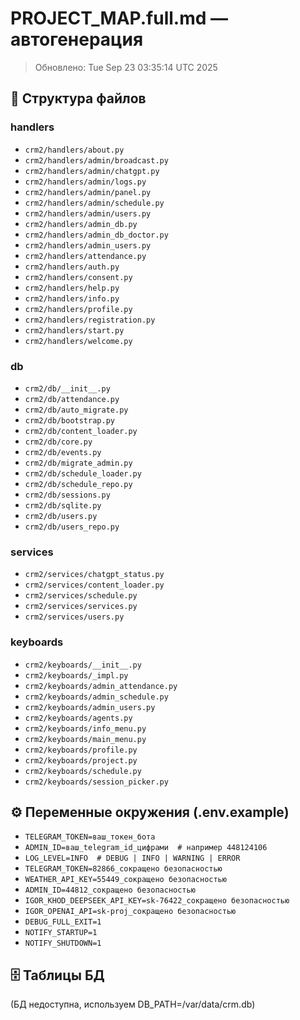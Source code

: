 # PROJECT_MAP.full.md — автогенерация
> Обновлено: Tue Sep 23 03:35:14 UTC 2025

## 📂 Структура файлов
### handlers
- `crm2/handlers/about.py`
- `crm2/handlers/admin/broadcast.py`
- `crm2/handlers/admin/chatgpt.py`
- `crm2/handlers/admin/logs.py`
- `crm2/handlers/admin/panel.py`
- `crm2/handlers/admin/schedule.py`
- `crm2/handlers/admin/users.py`
- `crm2/handlers/admin_db.py`
- `crm2/handlers/admin_db_doctor.py`
- `crm2/handlers/admin_users.py`
- `crm2/handlers/attendance.py`
- `crm2/handlers/auth.py`
- `crm2/handlers/consent.py`
- `crm2/handlers/help.py`
- `crm2/handlers/info.py`
- `crm2/handlers/profile.py`
- `crm2/handlers/registration.py`
- `crm2/handlers/start.py`
- `crm2/handlers/welcome.py`
### db
- `crm2/db/__init__.py`
- `crm2/db/attendance.py`
- `crm2/db/auto_migrate.py`
- `crm2/db/bootstrap.py`
- `crm2/db/content_loader.py`
- `crm2/db/core.py`
- `crm2/db/events.py`
- `crm2/db/migrate_admin.py`
- `crm2/db/schedule_loader.py`
- `crm2/db/schedule_repo.py`
- `crm2/db/sessions.py`
- `crm2/db/sqlite.py`
- `crm2/db/users.py`
- `crm2/db/users_repo.py`
### services
- `crm2/services/chatgpt_status.py`
- `crm2/services/content_loader.py`
- `crm2/services/schedule.py`
- `crm2/services/services.py`
- `crm2/services/users.py`
### keyboards
- `crm2/keyboards/__init__.py`
- `crm2/keyboards/_impl.py`
- `crm2/keyboards/admin_attendance.py`
- `crm2/keyboards/admin_schedule.py`
- `crm2/keyboards/admin_users.py`
- `crm2/keyboards/agents.py`
- `crm2/keyboards/info_menu.py`
- `crm2/keyboards/main_menu.py`
- `crm2/keyboards/profile.py`
- `crm2/keyboards/project.py`
- `crm2/keyboards/schedule.py`
- `crm2/keyboards/session_picker.py`

## ⚙️ Переменные окружения (.env.example)
- `TELEGRAM_TOKEN=ваш_токен_бота`
- `ADMIN_ID=ваш_telegram_id_цифрами  # например 448124106`
- `LOG_LEVEL=INFO  # DEBUG | INFO | WARNING | ERROR`
- `TELEGRAM_TOKEN=82866_сокращено безопасностью`
- `WEATHER_API_KEY=55449_сокращено безопасностью`
- `ADMIN_ID=44812_сокращено безопасностью`
- `IGOR_KHOD_DEEPSEEK_API_KEY=sk-76422_сокращено безопасностью`
- `IGOR_OPENAI_API=sk-proj_сокращено безопасностью`
- `DEBUG_FULL_EXIT=1`
- `NOTIFY_STARTUP=1`
- `NOTIFY_SHUTDOWN=1`

## 🗄 Таблицы БД
(БД недоступна, используем DB_PATH=/var/data/crm.db)